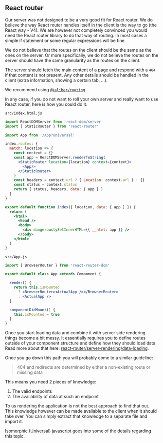 ## React router

Our server was not designed to be a very good fit for React router. We do believe the way React
router handles itself in the client is the way to go (the React way - V4). We are however not
completely convinced you would need the React router library to do that way of routing. In most
cases a simple if statement or some regular expressions will be fine.

We do not believe that the routes on the client should be the same as the ones on the server. Or
more specifically, we do not believe the routes on the server should have the same granularity as
the routes on the client.

The server should fetch the main content of a page and respond with a `404` if that content is not
present. Any other details should be handled in the client (extra information, showing a certain
tab, ...).

We recommend using [`@kaliber/routing`](https://github.com/kaliberjs/routing)

In any case, if you do not want to roll your own server and really want to use React router, here
is how you could do it.

`src/index.html.js`
```jsx
import ReactDOMServer from 'react-dom/server'
import { StaticRouter } from 'react-router'

import App from '/App?universal'

index.routes: {
  match: location => {
    const context = {}
    const app = ReactDOMServer.renderToString(
      <StaticRouter location={location} context={context}>
        <App/>
      </StaticRouter>
    )
    const headers = context.url ? { Location: context.url } : {}
    const status = context.status
    return { status, headers, data: { app } }
  }
}

export default function index({ location, data: { app } }) {
  return (
    <html>
      <head />
      <body>
        <div dangerouslySetInnerHTML={{ __html: app }} />
      </body>
    </html>
  )
}
```

`src/App.js`
```jsx
import { BrowserRouter } from 'react-router-dom'

export default class App extends Component {

  render() {
    return this.isMounted
      ? <BrowserRouter><ActualApp /></BrowserRouter>
      : <ActualApp />
  }

  componentDidMount() {
    this.isMounted = true
  }
}
```

Once you start loading data and combine it with server side rendering things become a bit messy. It
essentially requires you to define routes outside of your component structure and define how they
should load data. Read more about that here: [react-router/server-rendering/data-loading](https://reacttraining.com/react-router/web/guides/server-rendering/data-loading).

Once you go down this path you will probably come to a similar guideline:

> 404 and redirects are determined by either a non-existing route or missing data

This means you need 2 pieces of knowledge:
1. The valid endpoints
2. The availability of data at such an endpoint

To us rendering the application is not the best approach to find that out. This knowledge however
can be made available to the client when it should take over. You can simply extract that knowledge
to a separate file and import it.

[Isomorphic (Universal) javascript](/how-to/isomorphic-javascript) goes into some of the details
regarding this topic.
